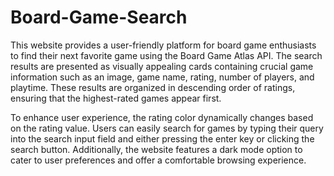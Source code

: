 # Board-Game-Search

This website provides a user-friendly platform for board game enthusiasts to find their next favorite game using the Board Game Atlas API. The search results are presented as visually appealing cards containing crucial game information such as an image, game name, rating, number of players, and playtime. These results are organized in descending order of ratings, ensuring that the highest-rated games appear first.

To enhance user experience, the rating color dynamically changes based on the rating value. Users can easily search for games by typing their query into the search input field and either pressing the enter key or clicking the search button. Additionally, the website features a dark mode option to cater to user preferences and offer a comfortable browsing experience.
